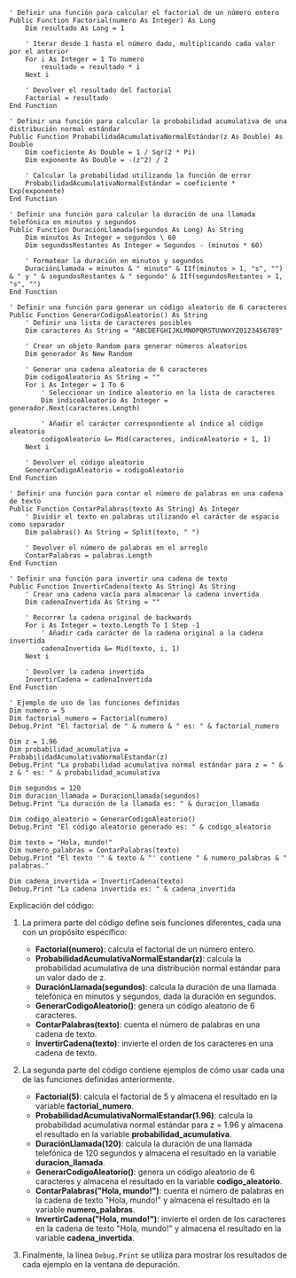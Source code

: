 ```visual basic
' Definir una función para calcular el factorial de un número entero
Public Function Factorial(numero As Integer) As Long
    Dim resultado As Long = 1

    ' Iterar desde 1 hasta el número dado, multiplicando cada valor por el anterior
    For i As Integer = 1 To numero
        resultado = resultado * i
    Next i

    ' Devolver el resultado del factorial
    Factorial = resultado
End Function

' Definir una función para calcular la probabilidad acumulativa de una distribución normal estándar
Public Function ProbabilidadAcumulativaNormalEstándar(z As Double) As Double
    Dim coeficiente As Double = 1 / Sqr(2 * Pi)
    Dim exponente As Double = -(z^2) / 2

    ' Calcular la probabilidad utilizando la función de error
    ProbabilidadAcumulativaNormalEstándar = coeficiente * Exp(exponente)
End Function

' Definir una función para calcular la duración de una llamada telefónica en minutos y segundos
Public Function DuraciónLlamada(segundos As Long) As String
    Dim minutos As Integer = segundos \ 60
    Dim segundosRestantes As Integer = Segundos - (minutos * 60)

    ' Formatear la duración en minutos y segundos
    DuraciónLlamada = minutos & " minuto" & IIf(minutos > 1, "s", "") & " y " & segundosRestantes & " segundo" & IIf(segundosRestantes > 1, "s", "")
End Function

' Definir una función para generar un código aleatorio de 6 caracteres
Public Function GenerarCodigoAleatorio() As String
    ' Definir una lista de caracteres posibles
    Dim caracteres As String = "ABCDEFGHIJKLMNOPQRSTUVWXYZ0123456789"

    ' Crear un objeto Random para generar números aleatorios
    Dim generador As New Random

    ' Generar una cadena aleatoria de 6 caracteres
    Dim codigoAleatorio As String = ""
    For i As Integer = 1 To 6
        ' Seleccionar un índice aleatorio en la lista de caracteres
        Dim indiceAleatorio As Integer = generador.Next(caracteres.Length)

        ' Añadir el carácter correspondiente al índice al código aleatorio
        codigoAleatorio &= Mid(caracteres, indiceAleatorio + 1, 1)
    Next i

    ' Devolver el código aleatorio
    GenerarCodigoAleatorio = codigoAleatorio
End Function

' Definir una función para contar el número de palabras en una cadena de texto
Public Function ContarPalabras(texto As String) As Integer
    ' Dividir el texto en palabras utilizando el carácter de espacio como separador
    Dim palabras() As String = Split(texto, " ")

    ' Devolver el número de palabras en el arreglo
    ContarPalabras = palabras.Length
End Function

' Definir una función para invertir una cadena de texto
Public Function InvertirCadena(texto As String) As String
    ' Crear una cadena vacía para almacenar la cadena invertida
    Dim cadenaInvertida As String = ""

    ' Recorrer la cadena original de backwards
    For i As Integer = texto.Length To 1 Step -1
        ' Añadir cada carácter de la cadena original a la cadena invertida
        cadenaInvertida &= Mid(texto, i, 1)
    Next i

    ' Devolver la cadena invertida
    InvertirCadena = cadenaInvertida
End Function

' Ejemplo de uso de las funciones definidas
Dim numero = 5
Dim factorial_numero = Factorial(numero)
Debug.Print "El factorial de " & numero & " es: " & factorial_numero

Dim z = 1.96
Dim probabilidad_acumulativa = ProbabilidadAcumulativaNormalEstandar(z)
Debug.Print "La probabilidad acumulativa normal estándar para z = " & z & " es: " & probabilidad_acumulativa

Dim segundos = 120
Dim duracion_llamada = DuracionLlamada(segundos)
Debug.Print "La duración de la llamada es: " & duracion_llamada

Dim codigo_aleatorio = GenerarCodigoAleatorio()
Debug.Print "El código aleatorio generado es: " & codigo_aleatorio

Dim texto = "Hola, mundo!"
Dim numero_palabras = ContarPalabras(texto)
Debug.Print "El texto '" & texto & "' contiene " & numero_palabras & " palabras."

Dim cadena_invertida = InvertirCadena(texto)
Debug.Print "La cadena invertida es: " & cadena_invertida
```

Explicación del código:

1. La primera parte del código define seis funciones diferentes, cada una con un propósito específico:
   - **Factorial(numero)**: calcula el factorial de un número entero.
   - **ProbabilidadAcumulativaNormalEstandar(z)**: calcula la probabilidad acumulativa de una distribución normal estándar para un valor dado de z.
   - **DuraciónLlamada(segundos)**: calcula la duración de una llamada telefónica en minutos y segundos, dada la duración en segundos.
   - **GenerarCodigoAleatorio()**: genera un código aleatorio de 6 caracteres.
   - **ContarPalabras(texto)**: cuenta el número de palabras en una cadena de texto.
   - **InvertirCadena(texto)**: invierte el orden de los caracteres en una cadena de texto.


2. La segunda parte del código contiene ejemplos de cómo usar cada una de las funciones definidas anteriormente. 
   - **Factorial(5)**: calcula el factorial de 5 y almacena el resultado en la variable **factorial_numero**.
   - **ProbabilidadAcumulativaNormalEstandar(1.96)**: calcula la probabilidad acumulativa normal estándar para z = 1.96 y almacena el resultado en la variable **probabilidad_acumulativa**.
   - **DuraciónLlamada(120)**: calcula la duración de una llamada telefónica de 120 segundos y almacena el resultado en la variable **duracion_llamada**.
   - **GenerarCodigoAleatorio()**: genera un código aleatorio de 6 caracteres y almacena el resultado en la variable **codigo_aleatorio**.
   - **ContarPalabras("Hola, mundo!")**: cuenta el número de palabras en la cadena de texto "Hola, mundo!" y almacena el resultado en la variable **numero_palabras**.
   - **InvertirCadena("Hola, mundo!")**: invierte el orden de los caracteres en la cadena de texto "Hola, mundo!" y almacena el resultado en la variable **cadena_invertida**.


3. Finalmente, la línea `Debug.Print` se utiliza para mostrar los resultados de cada ejemplo en la ventana de depuración.